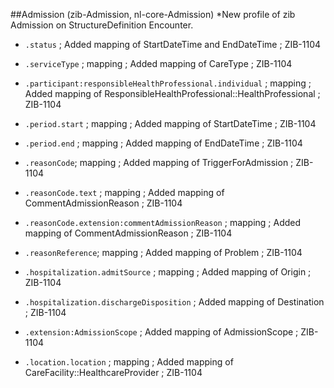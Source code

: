 ##Admission (zib-Admission, nl-core-Admission)
*New profile of zib Admission on StructureDefinition Encounter.
* `.status` ; Added mapping of StartDateTime and EndDateTime ; ZIB-1104
* `.serviceType` ; mapping ; Added mapping of CareType ; ZIB-1104
* `.participant:responsibleHealthProfessional.individual` ; mapping ; Added mapping of ResponsibleHealthProfessional::HealthProfessional ; ZIB-1104
* `.period.start` ; mapping ; Added mapping of StartDateTime ; ZIB-1104
* `.period.end` ; mapping ; Added mapping of EndDateTime ; ZIB-1104
* `.reasonCode`; mapping ; Added mapping of TriggerForAdmission ; ZIB-1104

* `.reasonCode.text` ; mapping ; Added mapping of CommentAdmissionReason ; ZIB-1104
* `.reasonCode.extension:commentAdmissionReason` ; mapping ; Added mapping of CommentAdmissionReason ; ZIB-1104

* `.reasonReference`; mapping ; Added mapping of Problem ; ZIB-1104
* `.hospitalization.admitSource` ; mapping ; Added mapping of Origin ; ZIB-1104
* `.hospitalization.dischargeDisposition` ; Added mapping of Destination ; ZIB-1104
* `.extension:AdmissionScope` ; Added mapping of AdmissionScope ; ZIB-1104
* `.location.location` ; mapping ; Added mapping of CareFacility::HealthcareProvider ; ZIB-1104

